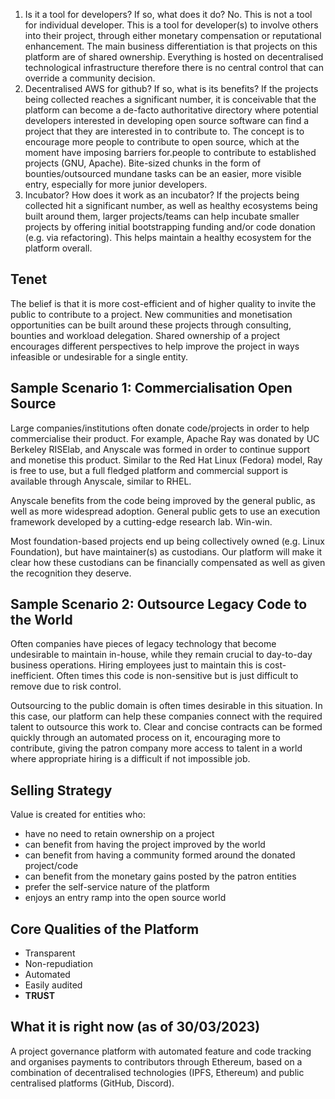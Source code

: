 1.  Is it a tool for developers? If so, what does it do?
	 No. This is not a tool for individual developer. This is a tool for developer(s) to involve others into their project, through either monetary compensation or reputational enhancement. The main business differentiation is that projects on this platform are of shared ownership. Everything is hosted on decentralised technological infrastructure therefore there is no central control that can override a community decision.
2.  Decentralised AWS for github? If so, what is its benefits?
	 If the projects being collected reaches a significant number, it is conceivable that the platform can become a de-facto authoritative directory where potential developers interested in developing open source software can find a project that they are interested in to contribute to. The concept is to encourage more people to contribute to open source, which at the moment have imposing barriers for.people to contribute to established projects (GNU, Apache). Bite-sized chunks in the form of bounties/outsourced mundane tasks can be an easier, more visible entry, especially for more junior developers.
3.  Incubator? How does it work as an incubator?
	 If the projects being collected hit a significant number, as well as healthy ecosystems being built around them, larger projects/teams can help incubate smaller projects by offering initial bootstrapping funding and/or code donation (e.g. via refactoring). This helps maintain a healthy ecosystem for the platform overall.

## Tenet

The belief is that it is more cost-efficient and of higher quality to invite the public to contribute to a project. New communities and monetisation opportunities can be built around these projects through consulting, bounties and workload delegation. Shared ownership of a project encourages different perspectives to help improve the project in ways infeasible or undesirable for a single entity.

## Sample Scenario 1: Commercialisation Open Source

Large companies/institutions often donate code/projects in order to help commercialise their product. For example, Apache Ray was donated by UC Berkeley RISElab, and Anyscale was formed in order to continue support and monetise this product. Similar to the Red Hat Linux (Fedora) model, Ray is free to use, but a full fledged platform and commercial support is available through Anyscale, similar to RHEL.

Anyscale benefits from the code being improved by the general public, as well as more widespread adoption. General public gets to use an execution framework developed by a cutting-edge research lab. Win-win.

Most foundation-based projects end up being collectively owned (e.g. Linux Foundation), but have maintainer(s) as custodians. Our platform will make it clear how these custodians can be financially compensated as well as given the recognition they deserve.

## Sample Scenario 2: Outsource Legacy Code to the World

Often companies have pieces of legacy technology that become undesirable to maintain in-house, while they remain crucial to day-to-day business operations. Hiring employees just to maintain this is cost-inefficient. Often times this code is non-sensitive but is just difficult to remove due to risk control.

Outsourcing to the public domain is often times desirable in this situation. In this case, our platform can help these companies connect with the required talent to outsource this work to. Clear and concise contracts can be formed quickly through an automated process on it, encouraging more to contribute, giving the patron company more access to talent in a world where appropriate hiring is a difficult if not impossible job.

## Selling Strategy
Value is created for entities who:
* have no need to retain ownership on a project
* can benefit from having the project improved by the world
* can benefit from having a community formed around the donated project/code
* can benefit from the monetary gains posted by the patron entities
* prefer the self-service nature of the platform
* enjoys an entry ramp into the open source world

## Core Qualities of the Platform
- Transparent
- Non-repudiation
- Automated
- Easily audited
- **TRUST**

## What it is right now (as of 30/03/2023)
A project governance platform with automated feature and code tracking and organises payments to contributors through Ethereum, based on a combination of decentralised technologies (IPFS, Ethereum) and public centralised platforms (GitHub, Discord).